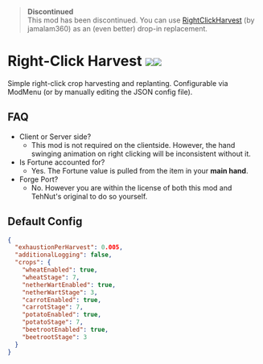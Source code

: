 > **Discontinued**  
> This mod has been discontinued. You can use [RightClickHarvest](https://www.curseforge.com/minecraft/mc-mods/rightclickharvest) (by jamalam360) as an (even better) drop-in replacement.

# Right-Click Harvest [![](http://cf.way2muchnoise.eu/full_right-click-harvest_downloads.svg)![](http://cf.way2muchnoise.eu/versions/right-click-harvest.svg)](https://www.curseforge.com/minecraft/mc-mods/right-click-harvest)

Simple right-click crop harvesting and replanting. Configurable via ModMenu (or by manually editing the JSON config file).

## FAQ
- Client or Server side?
  - This mod is not required on the clientside. However, the hand swinging animation on right clicking will be inconsistent without it.
- Is Fortune accounted for?
  - Yes. The Fortune value is pulled from the item in your **main hand**.
- Forge Port?
  - No. However you are within the license of both this mod and TehNut's original to do so yourself.

## Default Config
```json
{
  "exhaustionPerHarvest": 0.005,
  "additionalLogging": false,
  "crops": {
    "wheatEnabled": true,
    "wheatStage": 7,
    "netherWartEnabled": true,
    "netherWartStage": 3,
    "carrotEnabled": true,
    "carrotStage": 7,
    "potatoEnabled": true,
    "potatoStage": 7,
    "beetrootEnabled": true,
    "beetrootStage": 3
  }
}
```
